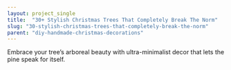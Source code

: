 ```yaml
---
layout: project_single
title:  "30+ Stylish Christmas Trees That Completely Break The Norm"
slug: "30-stylish-christmas-trees-that-completely-break-the-norm"
parent: "diy-handmade-christmas-decorations"
---
```

Embrace your tree’s arboreal beauty with ultra-minimalist decor that lets the pine speak for itself.